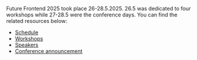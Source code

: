 Future Frontend 2025 took place 26-28.5.2025. 26.5 was dedicated to four workshops while 27-28.5 were the conference days. You can find the related resources below:

* [Schedule](/2025/schedule/)
* [Workshops](/2025/workshops/)
* [Speakers](/2025/speakers/)
* [Conference announcement](/blog/ff25/)
